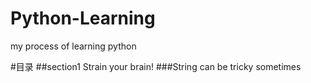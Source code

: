 # Python-Learning
my process of learning python


#目录
##section1 Strain your brain!
###String can be tricky sometimes
